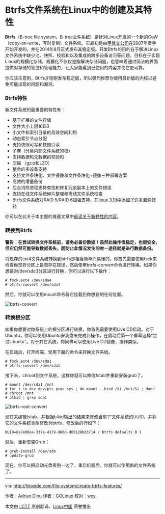 Btrfs文件系统在Linux中的创建及其特性
================================================================================

**Btrfs**（B-tree file system，B-tree文件系统）是针对Linux开发的一个新的CoW（copy-on-write，写时复制）文件系统。它最初是由[甲骨文公司][1]在2007年着手开始开发的，并在2014年8月正式发布其稳定版。开发Btrfs的目的在于解决Linux文件系统中缺少池、快照、校验和以及集成的跨多设备访问等问题，目标在于实现Linux的规模化存储。规模化不仅仅是指解决存储问题，也意味着通过简洁的界面提供对存储的管控和管理能力，让大家能看到已使用的内容并使它更可靠。

你应该注意到，Btrfs才刚刚发布稳定版，所以强烈推荐你使用最新版的内核以避免可能出现的问题和漏洞。

### Btrfs特性 ###

新文件系统的最重要的特性有：

- 基于扩展的文件存储
- 文件大小上限16EiB
- 小文件和索引目录的高效空间利用
- 动态索引节点分配
- 支持快照可写和快照只读
- 子卷（分离内部文件系统的根） 
- 支持数据和元数据的校验和
- 压缩 （gzip和LZO）
- 整合的多设备支持
- 支持文件条块化、文件镜像和文件条块化+镜像三种部署方案
- 高效的增量备份
- 后台消除进程支持查找和修复冗余副本上的文件错误
- 支持在线文件系统碎片整理和离线文件系统检查
- Btrfs文件系统对RAID 5/RAID 6加强支持，[在linux 3.19中添加了许多漏洞修补][2]

你可以在此关于本主题的维基文章中[阅读关于新特性的内容][3]。

### 转换到Btrfs ###

**警告：在尝试转换文件系统前，请务必备份数据！虽然此操作很稳定，也很安全，但它仍然可能导致数据丢失，而防止此情况发生的唯一途径就是进行数据备份。**

将现存的ext4文件系统转换到btrfs是相当简单而易懂的。你首先需要使用fsck来检查你现存分区上是否存在错误，然后使用btrfs-convert命令进行转换。如果你想要对/dev/sda3分区进行转换，你可以进行以下操作：

    # fsck.ext4 /dev/sda4
    # btrfs-convert /dev/sda4

然后，你就可以使用mount命令将它挂载到你想要的任何位置。

![btrfs-convert](http://blog.linoxide.com/wp-content/uploads/2014/11/btrfs-convert.jpg)

### 转换根分区 ###

如果你想要对你系统上的根分区进行转换，你首先需要使用Live CD启动。对于Ubuntu，你可以使用Ubuntu安装盘来完成此操作，在启动后第一个屏幕选择“尝试Ubuntu”。对于其它系统，你同样可以使用Live CD镜像，操作类似。

在启动后，打开终端，使用下面的命令来转换文件系统。

    # fsck.ext4 /dev/sda1
    # btrfs-convert /dev/sda1

接下来，chroot到文件系统，这样你就可以修改fstab并重新安装grub了。

    # mount /dev/sda1 /mnt
    # for i in dev dev/pts proc sys ; do mount --bind /$i /mnt/$i ; done
    # chroot /mnt
    # blkid | grep sda1

![btrfs-root-convert](http://blog.linoxide.com/wp-content/uploads/2014/11/btrfs-root-convert.jpg)

现在来编辑fstab，并根据blkid输出的结果来修改当前“/”文件系统的UUID，并将它的文件系统类型修改为btrfs，修改后的行如下：

    UUID=8e7e80aa-337e-4179-966d-d60128bd3714 / btrfs defaults 0 1

然后，重新安装Grub：

    # grub-install /dev/sda
    # update-grub

现在，你可以把启动光盘丢到一边了，重启机器后，你就可以使用新的文件系统了。

--------------------------------------------------------------------------------

via: http://linoxide.com/file-system/create-btrfs-features/

作者：[Adrian Dinu][a]
译者：[GOLinux](https://github.com/GOLinux)
校对：[wxy](https://github.com/wxy)

本文由 [LCTT](https://github.com/LCTT/TranslateProject) 原创翻译，[Linux中国](http://linux.cn/) 荣誉推出

[a]:http://linoxide.com/author/adriand/
[1]:http://www.oracle.com/index.html
[2]:http://lkml.iu.edu/hypermail/linux/kernel/1412.1/03583.html
[3]:https://btrfs.wiki.kernel.org/index.php/Main_Page#Features
